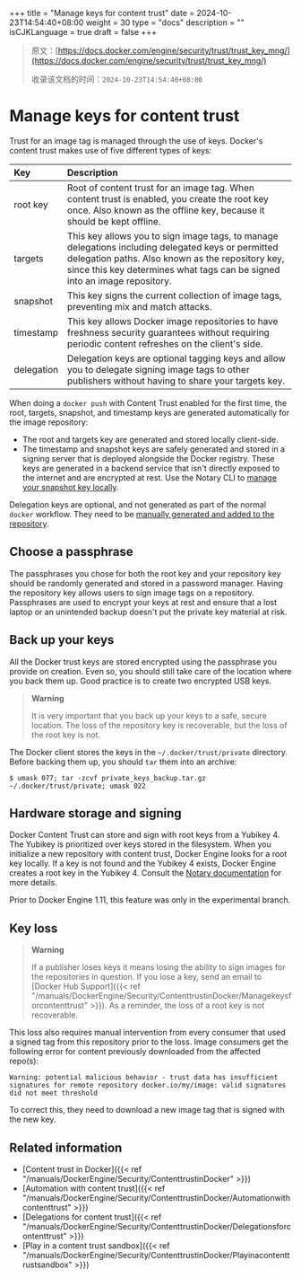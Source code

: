 +++
title = "Manage keys for content trust"
date = 2024-10-23T14:54:40+08:00
weight = 30
type = "docs"
description = ""
isCJKLanguage = true
draft = false
+++

> 原文：[https://docs.docker.com/engine/security/trust/trust_key_mng/](https://docs.docker.com/engine/security/trust/trust_key_mng/)
>
> 收录该文档的时间：`2024-10-23T14:54:40+08:00`

# Manage keys for content trust

Trust for an image tag is managed through the use of keys. Docker's content trust makes use of five different types of keys:

| Key        | Description                                                  |
| :--------- | :----------------------------------------------------------- |
| root key   | Root of content trust for an image tag. When content trust is enabled, you create the root key once. Also known as the offline key, because it should be kept offline. |
| targets    | This key allows you to sign image tags, to manage delegations including delegated keys or permitted delegation paths. Also known as the repository key, since this key determines what tags can be signed into an image repository. |
| snapshot   | This key signs the current collection of image tags, preventing mix and match attacks. |
| timestamp  | This key allows Docker image repositories to have freshness security guarantees without requiring periodic content refreshes on the client's side. |
| delegation | Delegation keys are optional tagging keys and allow you to delegate signing image tags to other publishers without having to share your targets key. |

When doing a `docker push` with Content Trust enabled for the first time, the root, targets, snapshot, and timestamp keys are generated automatically for the image repository:

- The root and targets key are generated and stored locally client-side.
- The timestamp and snapshot keys are safely generated and stored in a signing server that is deployed alongside the Docker registry. These keys are generated in a backend service that isn't directly exposed to the internet and are encrypted at rest. Use the Notary CLI to [manage your snapshot key locally](https://github.com/theupdateframework/notary/blob/master/docs/advanced_usage.md#rotate-keys).

Delegation keys are optional, and not generated as part of the normal `docker` workflow. They need to be [manually generated and added to the repository](https://docs.docker.com/engine/security/trust/trust_delegation/#creating-delegation-keys).

## Choose a passphrase

The passphrases you chose for both the root key and your repository key should be randomly generated and stored in a password manager. Having the repository key allows users to sign image tags on a repository. Passphrases are used to encrypt your keys at rest and ensure that a lost laptop or an unintended backup doesn't put the private key material at risk.

## Back up your keys

All the Docker trust keys are stored encrypted using the passphrase you provide on creation. Even so, you should still take care of the location where you back them up. Good practice is to create two encrypted USB keys.

> **Warning**
>
> 
>
> It is very important that you back up your keys to a safe, secure location. The loss of the repository key is recoverable, but the loss of the root key is not.

The Docker client stores the keys in the `~/.docker/trust/private` directory. Before backing them up, you should `tar` them into an archive:



```console
$ umask 077; tar -zcvf private_keys_backup.tar.gz ~/.docker/trust/private; umask 022
```

## Hardware storage and signing

Docker Content Trust can store and sign with root keys from a Yubikey 4. The Yubikey is prioritized over keys stored in the filesystem. When you initialize a new repository with content trust, Docker Engine looks for a root key locally. If a key is not found and the Yubikey 4 exists, Docker Engine creates a root key in the Yubikey 4. Consult the [Notary documentation](https://github.com/theupdateframework/notary/blob/master/docs/advanced_usage.md#use-a-yubikey) for more details.

Prior to Docker Engine 1.11, this feature was only in the experimental branch.

## Key loss

> **Warning**
>
> 
>
> If a publisher loses keys it means losing the ability to sign images for the repositories in question. If you lose a key, send an email to [Docker Hub Support]({{< ref "/manuals/DockerEngine/Security/ContenttrustinDocker/Managekeysforcontenttrust" >}}). As a reminder, the loss of a root key is not recoverable.

This loss also requires manual intervention from every consumer that used a signed tag from this repository prior to the loss.
Image consumers get the following error for content previously downloaded from the affected repo(s):



```console
Warning: potential malicious behavior - trust data has insufficient signatures for remote repository docker.io/my/image: valid signatures did not meet threshold
```

To correct this, they need to download a new image tag that is signed with the new key.

## Related information

- [Content trust in Docker]({{< ref "/manuals/DockerEngine/Security/ContenttrustinDocker" >}})
- [Automation with content trust]({{< ref "/manuals/DockerEngine/Security/ContenttrustinDocker/Automationwithcontenttrust" >}})
- [Delegations for content trust]({{< ref "/manuals/DockerEngine/Security/ContenttrustinDocker/Delegationsforcontenttrust" >}})
- [Play in a content trust sandbox]({{< ref "/manuals/DockerEngine/Security/ContenttrustinDocker/Playinacontenttrustsandbox" >}})
